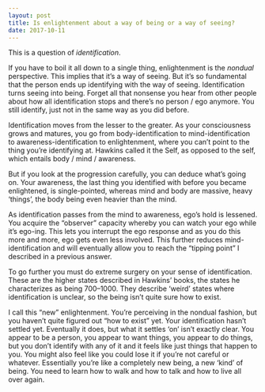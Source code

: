 ```yaml
---
layout: post
title: Is enlightenment about a way of being or a way of seeing?
date: 2017-10-11
---
```


<p>This is a question of <i>identification</i>.</p><p>If you have to boil it all down to a single thing, enlightenment is the <i>nondual</i> perspective. This implies that it’s a way of seeing. But it’s so fundamental that the person ends up identifying with the way of seeing. Identification turns seeing into being. Forget all that nonsense you hear from other people about how all identification stops and there’s no person / ego anymore. You still identify, just not in the same way as you did before.</p><p>Identification moves from the lesser to the greater. As your consciousness grows and matures, you go from body-identification to mind-identification to awareness-identification to enlightenment, where you can’t point to the thing you’re identifying at. Hawkins called it the Self, as opposed to the self, which entails body / mind / awareness.</p><p>But if you look at the progression carefully, you can deduce what’s going on. Your awareness, the last thing you identified with before you became enlightened, is single-pointed, whereas mind and body are massive, heavy ‘things’, the body being even heavier than the mind.</p><p>As identification passes from the mind to awareness, ego’s hold is lessened. You acquire the “observer” capacity whereby you can watch your ego while it’s ego-ing. This lets you interrupt the ego response and as you do this more and more, ego gets even less involved. This further reduces mind-identification and will eventually allow you to reach the “tipping point” I described in a previous answer.</p><p>To go further you must do extreme surgery on your sense of identification. These are the higher states described in Hawkins’ books, the states he characterizes as being 700–1000. They describe ‘weird’ states where identification is unclear, so the being isn’t quite sure how to exist.</p><p>I call this “new” enlightenment. You’re perceiving in the nondual fashion, but you haven’t quite figured out “how to exist” yet. Your identification hasn’t settled yet. Eventually it does, but what it settles ‘on’ isn’t exactly clear. You appear to be a person, you appear to want things, you appear to do things, but you don’t identify with any of it and it feels like just things that happen to you. You might also feel like you could lose it if you’re not careful or whatever. Essentially you’re like a completely new being, a new ‘kind’ of being. You need to learn how to walk and how to talk and how to live all over again.</p>
